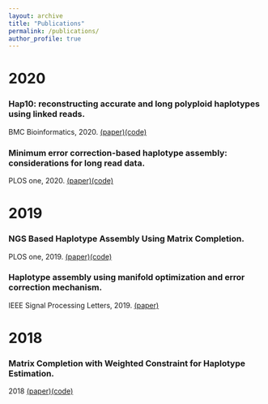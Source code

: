 ```yaml
---
layout: archive
title: "Publications"
permalink: /publications/
author_profile: true
---
```


# 2020


### Hap10: reconstructing accurate and long polyploid haplotypes using linked reads.
BMC Bioinformatics, 2020. [(paper)](https://www.biorxiv.org/content/10.1101/2020.01.08.899013v1.abstract)[(code)](https://github.com/smajidian/Hap10)


### Minimum error correction-based haplotype assembly: considerations for long read data.
PLOS one, 2020. [(paper)](https://arxiv.org/abs/1803.05019v2)[(code)](https://github.com/smajidian/MEC)


#  2019

### NGS Based Haplotype Assembly Using Matrix Completion.
PLOS one, 2019. [(paper)](https://journals.plos.org/plosone/article?id=10.1371/journal.pone.0214455)[(code)](https://github.com/smajidian/HapMC)

### Haplotype assembly using manifold optimization and error correction mechanism.
IEEE Signal Processing Letters, 2019. [(paper)](https://ieeexplore.ieee.org/document/8686170)




# 2018

### Matrix Completion with Weighted Constraint for Haplotype Estimation.
2018 [(paper)](https://arxiv.org/abs/1809.06117)[(code)](https://github.com/smajidian/WeightedMC)
